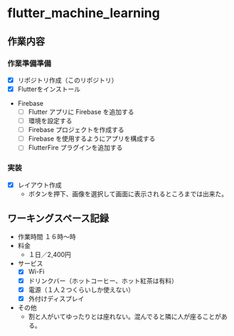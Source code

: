 # flutter_machine_learning
## 作業内容
### 作業準備準備
  - [X] リポジトリ作成（このリポジトリ）
  - [X] Flutterをインストール
  - Firebase
    - [ ] Flutter アプリに Firebase を追加する
    - [ ] 環境を設定する
    - [ ] Firebase プロジェクトを作成する
    - [ ] Firebase を使用するようにアプリを構成する
    - [ ] FlutterFire プラグインを追加する
### 実装
  - [X] レイアウト作成
    - ボタンを押下、画像を選択して画面に表示されるところまでは出来た。

## ワーキングスペース記録
- 作業時間
  １６時〜時
- 料金
  - １日／2,400円
- サービス
  - [X] Wi-Fi
  - [X] ドリンクバー（ホットコーヒー、ホット紅茶は有料）
  - [X] 電源（１人２つくらいしか使えない）
  - [X] 外付けディスプレイ  
- その他
  - 割と人がいてゆったりとは座れない。混んでると隣に人が座ることがある。
